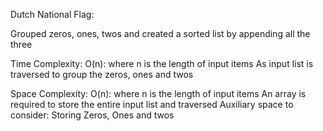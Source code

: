 Dutch National Flag:

Grouped zeros, ones, twos and created a sorted list by appending all the three

Time Complexity:
O(n): where n is the length of input items
As input list is traversed to group the zeros, ones and twos

Space Complexity:
O(n): where n is the length of input items
An array is required to store the entire input list and traversed
Auxiliary space to consider: Storing Zeros, Ones and twos

 
 